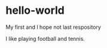 hello-world
===========

My first and I hope not last respository

I like playing football and tennis.
